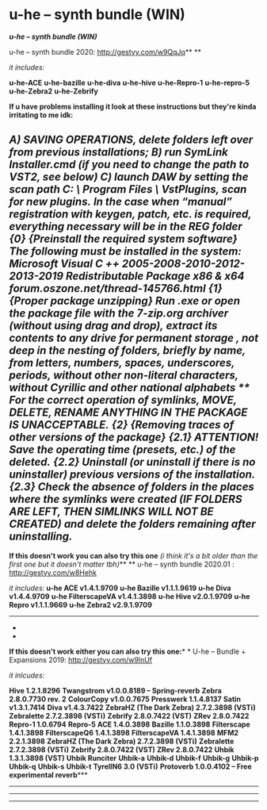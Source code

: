 # u-he – synth bundle (WIN)

**_u-he – synth bundle (WIN)_**

u-he – synth bundle 2020: http://gestyy.com/w9QqJq**
**

_it includes:_

**u-he-ACE**
**u-he-bazille**
**u-he-diva**
**u-he-hive**
**u-he-Repro-1**
**u-he-repro-5**
**u-he-Zebra2**
**u-he-Zebrify**

**If u have problems installing it look at these instructions but they're kinda irritating to me idk:**

*A) SAVING OPERATIONS, delete folders left over from previous installations;*
*B) run SymLink Installer.cmd (if you need to change the path to VST2, see below)*
*C) launch DAW by setting the scan path C: \ Program Files \ VstPlugins, scan for new plugins.*
*In the case when “manual” registration with keygen, patch, etc. is required, everything necessary will be in the REG folder*
*{0} {Preinstall the required system software}*
*The following must be installed in the system:*
*Microsoft Visual C ++ 2005-2008-2010-2012-2013-2019 Redistributable Package x86 & x64*
*forum.oszone.net/thread-145766.html*
*{1} {Proper package unzipping}*
*Run .exe or open the package file with the 7-zip.org archiver (without using drag and drop),*
*extract its contents to any drive for permanent storage *,*
*not deep in the nesting of folders, briefly by name, from letters, numbers, spaces, underscores, periods,*
*without other non-literal characters, without Cyrillic and other national alphabets*
** For the correct operation of symlinks, MOVE, DELETE, RENAME ANYTHING IN THE PACKAGE IS UNACCEPTABLE.*
*{2} {Removing traces of other versions of the package}*
*{2.1} ATTENTION! Save the operating time (presets, etc.) of the deleted.*
*{2.2} Uninstall (or uninstall if there is no uninstaller) previous versions of the installation.*
*{2.3} Check the absence of folders in the places where the symlinks were created (IF FOLDERS ARE LEFT, THEN SIMLINKS WILL NOT BE CREATED)*
*and delete the folders remaining after uninstalling.*
---------------------------------------------------------------------------------------------------------------------
**If this doesn't work you can also try this one**
*(i think it's a bit older than the first one but it doesn't matter tbh)***
**
u-he – synth bundle 2020.01 : http://gestyy.com/w8Hehk

_it includes:_
**u-he ACE v1.4.1.9709**
**u-he Bazille v1.1.1.9619**
**u-he Diva v1.4.4.9709**
**u-he FilterscapeVA v1.4.1.3898**
**u-he Hive v2.0.1.9709**
**u-he Repro v1.1.1.9669**
**u-he Zebra2 v2.9.1.9709**

---------------------------------------------------------------------------------------------------------------------
*
*
**If this doesn't work either you can also try this one:***
*
U-he – Bundle + Expansions 2019: http://gestyy.com/w9lnUf

_it inlcudes:_

**Hive 1.2.1.8296**
**Twangstrom v1.0.0.8189 – Spring-reverb**
**Zebra 2.8.0.7730 rev. 2**
**ColourCopy v1.0.0.7675**
**Presswerk 1.1.4.8137**
**Satin v1.3.1.7414**
**Diva v1.4.3.7422**
**ZebraHZ (The Dark Zebra) 2.7.2.3898 (VSTi)**
**Zebralette 2.7.2.3898 (VSTi)**
**Zebrify 2.8.0.7422 (VST)**
**ZRev 2.8.0.7422**
**Repro-1 1.0.6794**
**Repro-5**
**ACE 1.4.0.3898**
**Bazille 1.1.0.3898**
**Filterscape 1.4.1.3898**
**FilterscapeQ6 1.4.1.3898**
**FilterscapeVA 1.4.1.3898**
**MFM2 2.2.1.3898**
**ZebraHZ (The Dark Zebra) 2.7.2.3898 (VSTi)**
**Zebralette 2.7.2.3898 (VSTi)**
**Zebrify 2.8.0.7422 (VST)**
**ZRev 2.8.0.7422**
**Uhbik 1.3.1.3898 (VST)**
**Uhbik Runciter**
**Uhbik-a**
**Uhbik-d**
**Uhbik-f**
**Uhbik-g**
**Uhbik-p**
**Uhbik-q**
**Uhbik-s**
**Uhbik-t**
**TyrellN6 3.0 (VSTi)**
**Protoverb 1.0.0.4102 – Free experimental reverb*****
***
***
***
